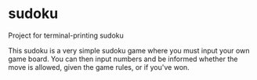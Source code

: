 # sudoku
Project for terminal-printing sudoku

This sudoku is a very simple sudoku game where you must input your own game board.
You can then input numbers and be informed whether the move is allowed, 
given the game rules, or if you've won. 
